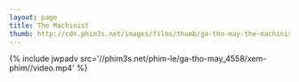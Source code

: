 ```yaml
---
layout: page
title: The Machinist
thumb: http://cdn.phim3s.net/images/films/thumb/ga-tho-may-the-machinist-2004.jpg
---
```

{% include jwpadv src='//phim3s.net/phim-le/ga-tho-may_4558/xem-phim//video.mp4' %}